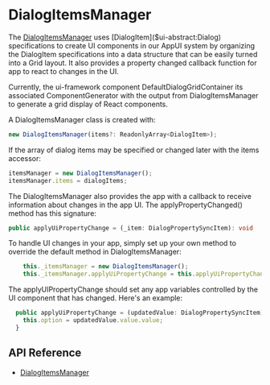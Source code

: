 # DialogItemsManager

The [DialogItemsManager]($ui-abstract:Dialog) uses [DialogItem]($ui-abstract:Dialog) specifications to create UI components in our AppUI system by organizing the DialogItem specifications into a data structure that can be easily turned into a Grid layout. It also provides a property changed callback function for app to react to changes in the UI.

Currently, the ui-framework component DefaultDialogGridContainer its associated ComponentGenerator with the output from DialogItemsManager to generate a grid display of React components.

A DialogItemsManager class is created with:

```ts
new DialogItemsManager(items?: ReadonlyArray<DialogItem>);
```
If the array of dialog items may be specified or changed later with the items accessor:

```ts
itemsManager = new DialogItemsManager();
itemsManager.items = dialogItems;
```

The DialogItemsManager also provides the app with a callback to receive information about changes in the app UI. The applyPropertyChanged() method has this signature:

```ts
public applyUiPropertyChange = (_item: DialogPropertySyncItem): void
```

To handle UI changes in your app, simply set up your own method to override the default method in DialogItemsManager:

```ts
    this._itemsManager = new DialogItemsManager();
    this._itemsManager.applyUiPropertyChange = this.applyUiPropertyChange;
```

The applyUIPropertyChange should set any app variables controlled by the UI component that has changed. Here's an example:

```ts
  public applyUiPropertyChange = (updatedValue: DialogPropertySyncItem): void => {
    this.option = updatedValue.value.value;
  }
```

## API Reference

* [DialogItemsManager]($ui-abstract:Dialog)
